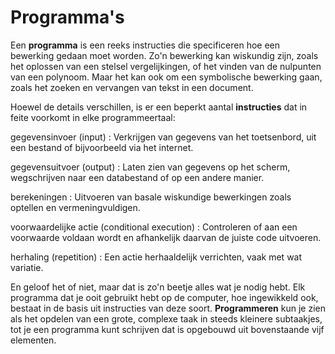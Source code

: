 # Programma's

Een **programma** is een reeks instructies die specificeren hoe een bewerking gedaan moet worden. Zo'n bewerking kan wiskundig zijn, zoals het oplossen van een stelsel vergelijkingen, of het vinden van de nulpunten van een polynoom. Maar het kan ook om een symbolische bewerking gaan, zoals het zoeken en vervangen van tekst in een document.

Hoewel de details verschillen, is er een beperkt aantal **instructies** dat in feite voorkomt in elke programmeertaal:

gegevensinvoer (input)
: Verkrijgen van gegevens van het toetsenbord, uit een bestand of bijvoorbeeld via het internet.

gegevensuitvoer (output)
: Laten zien van gegevens op het scherm, wegschrijven naar een databestand of op een andere manier.

berekeningen
: Uitvoeren van basale wiskundige bewerkingen zoals optellen en vermeningvuldigen.

voorwaardelijke actie (conditional execution)
: Controleren of aan een voorwaarde voldaan wordt en afhankelijk daarvan de juiste code uitvoeren.

herhaling (repetition)
: Een actie herhaaldelijk verrichten, vaak met wat variatie.

En geloof het of niet, maar dat is zo'n beetje alles wat je nodig hebt. Elk programma dat je ooit gebruikt hebt op de computer, hoe ingewikkeld ook, bestaat in de basis uit instructies van deze soort. **Programmeren** kun je zien als het opdelen van een grote, complexe taak in steeds kleinere subtaakjes, tot je een programma kunt schrijven dat is opgebouwd uit bovenstaande vijf elementen.
